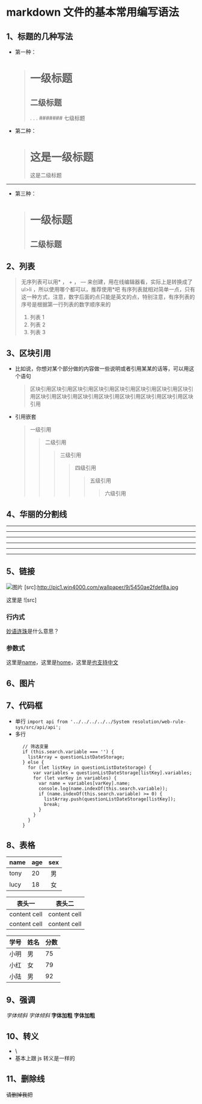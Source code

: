 # markdown 文件的基本常用编写语法

## 1、标题的几种写法

- 第一种：
  > # 一级标题
  >
  > ## 二级标题
  >
  > .
  > .
  > .
  > ####### 七级标题
- 第二种：
  > # 这是一级标题
  >
  > 这是二级标题

---

- 第三种：
  > # 一级标题
  >
  > ## 二级标题

## 2、列表

> 无序列表可以用* ， + ， — 来创建，用在线编辑器看，实际上是转换成了 ul>li ，所以使用哪个都可以，推荐使用*吧
> 有序列表就相对简单一点，只有这一种方式，注意，数字后面的点只能是英文的点，特别注意，有序列表的序号是根据第一行列表的数字顺序来的
>
> 1. 列表 1
> 2. 列表 2
> 3. 列表 3

## 3、区块引用

- 比如说，你想对某个部分做的内容做一些说明或者引用某某的话等，可以用这个语句
  > 区块引用区块引用区块引用区块引用区块引用区块引用区块引用区块引用区块引用区块引用区块引用区块引用区块引用区块引用区块引用区块引用
- 引用嵌套
  > 一级引用
  >
  > > 二级引用
  > >
  > > > 三级引用
  > > >
  > > > > 四级引用
  > > > >
  > > > > > 五级引用
  > > > > >
  > > > > > > 六级引用

## 4、华丽的分割线

---

---

---

---

---

---

## 5、链接

![图片](http://pic1.win4000.com/wallpaper/9/5450ae2fdef8a.jpg)
[src]:http://pic1.win4000.com/wallpaper/9/5450ae2fdef8a.jpg

这里是 ![src]

### 行内式

[妙语连珠](http://wwww.baidu.com)是什么意思？

### 参数式

[name]: http://wwww.baidu.com/name "名称"
[home]: http://wwww.baidu.com/home "首页"
[也支持中文]: http://wwww.baidu.com/ "test"

这里是[name]，这里是[home]，这里是[也支持中文]

## 6、图片

## 7、代码框

- 单行
  `import api from '../../../../../System resolution/web-rule-sys/src/api/api';`
- 多行

```可以写注释
      // 筛选变量
      if (this.search.variable === '') {
        listArray = questionListDateStorage;
      } else {
        for (let listKey in questionListDateStorage) {
          var variables = questionListDateStorage[listKey].variables;
          for (let varKey in variables) {
            var name = variables[varKey].name;
            console.log(name.indexOf(this.search.variable));
            if (name.indexOf(this.search.variable) >= 0) {
              listArray.push(questionListDateStorage[listKey]);
              break;
            }
          }
        }
      }
```

## 8、表格

| name | age | sex |
| :--- | :-- | :-: |
| tony | 20  | 男  |
| lucy | 18  | 女  |

| 表头一       | 表头二       |
| ------------ | ------------ |
| content cell | content cell |
| content cell | content cell |

| 学号 | 姓名 | 分数 |
| ---- | ---- | ---- |
| 小明 | 男   | 75   |
| 小红 | 女   | 79   |
| 小陆 | 男   | 92   |

## 9、强调

_字体倾斜_
_字体倾斜_
**字体加粗**
**字体加粗**

## 10、转义

- \\
- 基本上跟 js 转义是一样的

## 11、删除线

~~请删掉我把~~
